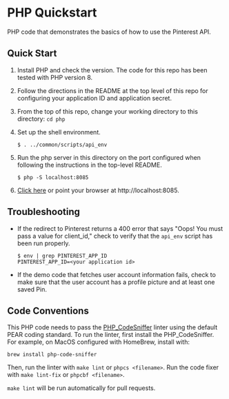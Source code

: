 # PHP Quickstart

PHP code that demonstrates the basics of how to use the Pinterest API.

## Quick Start

1. Install PHP and check the version. The code for this repo has been tested with PHP version 8.

1. Follow the directions in the README at the top level of this repo for configuring your application ID and application secret.

3. From the top of this repo, change your working directory to this directory: `cd php`

4. Set up the shell environment.

   ```
   $ . ../common/scripts/api_env
   ```

5. Run the php server in this directory on the port configured when following the instructions in the top-level README.

   ```
   $ php -S localhost:8085
   ```
6. [Click here](http://localhost:8085/) or point your browser at http://localhost:8085.

## Troubleshooting

* If the redirect to Pinterest returns a 400 error that says "Oops! You must pass a value for client_id," check to verify that the `api_env` script has been run properly.
   ```
   $ env | grep PINTEREST_APP_ID
   PINTEREST_APP_ID=<your application id>
   ```

* If the demo code that fetches user account information fails, check to make sure that the user account has a profile picture and at least one saved Pin.

## Code Conventions

This PHP code needs to pass the [PHP_CodeSniffer](https://github.com/squizlabs/PHP_CodeSniffer) linter using
the default PEAR coding standard. To run the linter, first install the PHP_CodeSniffer. For example, on MacOS
configured with HomeBrew, install with:
   ```
   brew install php-code-sniffer
   ```
Then, run the linter with `make lint` or `phpcs <filename>`. Run the code fixer
with `make lint-fix` or `phpcbf <filename>`.

`make lint` will be run automatically for pull requests.
